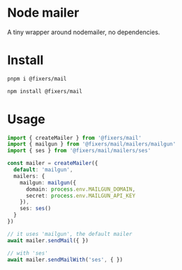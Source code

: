 # Node mailer

A tiny wrapper around nodemailer, no dependencies.

# Install
```sh
pnpm i @fixers/mail
```

```sh
npm install @fixers/mail
```

# Usage
```ts
import { createMailer } from '@fixers/mail'
import { mailgun } from '@fixers/mail/mailers/mailgun'
import { ses } from '@fixers/mail/mailers/ses'

const mailer = createMailer({
  default: 'mailgun',
  mailers: {
    mailgun: mailgun({
      domain: process.env.MAILGUN_DOMAIN,
      secret: process.env.MAILGUN_API_KEY
    }),
    ses: ses()
  }
})

// it uses 'mailgun', the default mailer
await mailer.sendMail({ })

// with 'ses'
await mailer.sendMailWith('ses', { })
```
